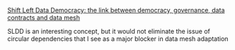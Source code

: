 [Shift Left Data Democracy: the link between democracy, governance, data contracts and data mesh](https://dlthub.com/docs/blog/governance-democracy-mesh)

SLDD is an interesting concept, but it would not eliminate the issue of circular dependencies that I see as a major blocker in data mesh adaptation